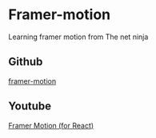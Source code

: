 # Framer-motion
Learning framer motion from The net ninja

## Github
[framer-motion](https://github.com/iamshaunjp/framer-motion/tree/master)

## Youtube
[Framer Motion (for React)](https://www.youtube.com/watch?v=2V1WK-3HQNk&list=PL4cUxeGkcC9iHDnQfTHEVVceOEBsOf07i)